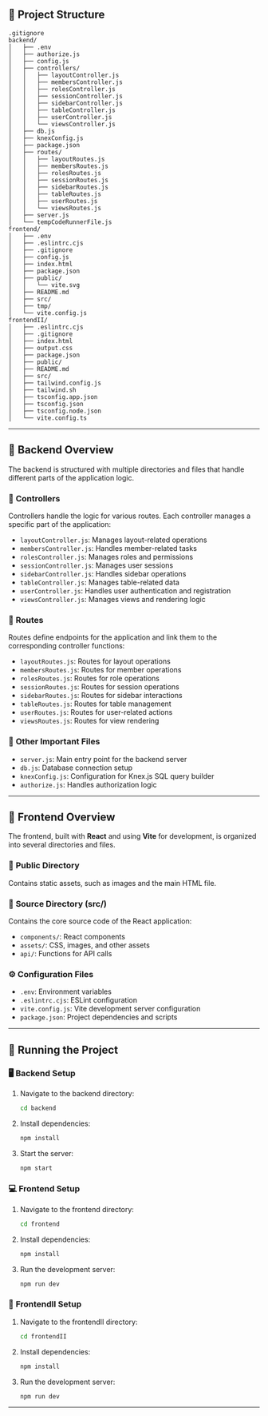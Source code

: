 
## 📁 **Project Structure**

```
.gitignore
backend/
│   ├── .env
│   ├── authorize.js
│   ├── config.js
│   ├── controllers/
│   │   ├── layoutController.js
│   │   ├── membersController.js
│   │   ├── rolesController.js
│   │   ├── sessionController.js
│   │   ├── sidebarController.js
│   │   ├── tableController.js
│   │   ├── userController.js
│   │   └── viewsController.js
│   ├── db.js
│   ├── knexConfig.js
│   ├── package.json
│   ├── routes/
│   │   ├── layoutRoutes.js
│   │   ├── membersRoutes.js
│   │   ├── rolesRoutes.js
│   │   ├── sessionRoutes.js
│   │   ├── sidebarRoutes.js
│   │   ├── tableRoutes.js
│   │   ├── userRoutes.js
│   │   └── viewsRoutes.js
│   ├── server.js
│   └── tempCodeRunnerFile.js
frontend/
│   ├── .env
│   ├── .eslintrc.cjs
│   ├── .gitignore
│   ├── config.js
│   ├── index.html
│   ├── package.json
│   ├── public/
│   │   └── vite.svg
│   ├── README.md
│   ├── src/
│   ├── tmp/
│   └── vite.config.js
frontendII/
│   ├── .eslintrc.cjs
│   ├── .gitignore
│   ├── index.html
│   ├── output.css
│   ├── package.json
│   ├── public/
│   ├── README.md
│   ├── src/
│   ├── tailwind.config.js
│   ├── tailwind.sh
│   ├── tsconfig.app.json
│   ├── tsconfig.json
│   ├── tsconfig.node.json
│   └── vite.config.ts
```

---

## 🔧 **Backend Overview**

The backend is structured with multiple directories and files that handle different parts of the application logic.

### 📂 **Controllers**  
Controllers handle the logic for various routes. Each controller manages a specific part of the application:

- `layoutController.js`: Manages layout-related operations  
- `membersController.js`: Handles member-related tasks  
- `rolesController.js`: Manages roles and permissions  
- `sessionController.js`: Manages user sessions  
- `sidebarController.js`: Handles sidebar operations  
- `tableController.js`: Manages table-related data  
- `userController.js`: Handles user authentication and registration  
- `viewsController.js`: Manages views and rendering logic  

### 🚣️ **Routes**  
Routes define endpoints for the application and link them to the corresponding controller functions:

- `layoutRoutes.js`: Routes for layout operations  
- `membersRoutes.js`: Routes for member operations  
- `rolesRoutes.js`: Routes for role operations  
- `sessionRoutes.js`: Routes for session operations  
- `sidebarRoutes.js`: Routes for sidebar interactions  
- `tableRoutes.js`: Routes for table management  
- `userRoutes.js`: Routes for user-related actions  
- `viewsRoutes.js`: Routes for view rendering  

### 📄 **Other Important Files**  

- `server.js`: Main entry point for the backend server  
- `db.js`: Database connection setup  
- `knexConfig.js`: Configuration for Knex.js SQL query builder  
- `authorize.js`: Handles authorization logic  

---

## 🎨 **Frontend Overview**

The frontend, built with **React** and using **Vite** for development, is organized into several directories and files.

### 📂 **Public Directory**  
Contains static assets, such as images and the main HTML file.  

### 📂 **Source Directory (src/)**  
Contains the core source code of the React application:

- `components/`: React components  
- `assets/`: CSS, images, and other assets  
- `api/`: Functions for API calls  

### ⚙️ **Configuration Files**  

- `.env`: Environment variables  
- `.eslintrc.cjs`: ESLint configuration  
- `vite.config.js`: Vite development server configuration  
- `package.json`: Project dependencies and scripts  

---

## 🚀 **Running the Project**

### 🖥️ **Backend Setup**

1. Navigate to the backend directory:
   ```bash
   cd backend
   ```
2. Install dependencies:
   ```bash
   npm install
   ```
3. Start the server:
   ```bash
   npm start
   ```

### 💻 **Frontend Setup**

1. Navigate to the frontend directory:
   ```bash
   cd frontend
   ```
2. Install dependencies:
   ```bash
   npm install
   ```
3. Run the development server:
   ```bash
   npm run dev
   ```

### 🎯 **FrontendII Setup**

1. Navigate to the frontendII directory:
   ```bash
   cd frontendII
   ```
2. Install dependencies:
   ```bash
   npm install
   ```
3. Run the development server:
   ```bash
   npm run dev
   ```

---
